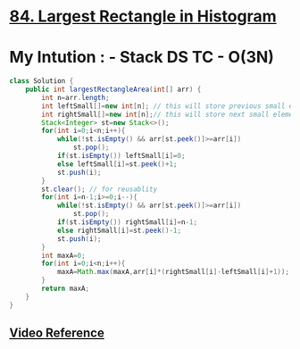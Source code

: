 # **[84. Largest Rectangle in Histogram](https://leetcode.com/problems/largest-rectangle-in-histogram/)**
# My Intution : - Stack DS TC - O(3N)
```java
class Solution {
    public int largestRectangleArea(int[] arr) {
        int n=arr.length;
        int leftSmall[]=new int[n]; // this will store previous small element left side of ith element
        int rightSmall[]=new int[n];// this will store next small element right side of ith element
        Stack<Integer> st=new Stack<>();
        for(int i=0;i<n;i++){
            while(!st.isEmpty() && arr[st.peek()]>=arr[i])
                st.pop();
            if(st.isEmpty()) leftSmall[i]=0;
            else leftSmall[i]=st.peek()+1;
            st.push(i);
        }
        st.clear(); // for reusablity
        for(int i=n-1;i>=0;i--){
            while(!st.isEmpty() && arr[st.peek()]>=arr[i])
                st.pop();
            if(st.isEmpty()) rightSmall[i]=n-1;
            else rightSmall[i]=st.peek()-1;
            st.push(i);
        }
        int maxA=0;
        for(int i=0;i<n;i++){
            maxA=Math.max(maxA,arr[i]*(rightSmall[i]-leftSmall[i]+1));
        }
        return maxA;
    }
}
```

## **[Video Reference](https://youtu.be/X0X6G-eWgQ8)**